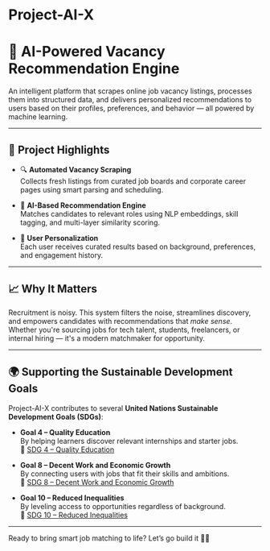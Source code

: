 # Project-AI-X

# 💼 AI-Powered Vacancy Recommendation Engine

An intelligent platform that scrapes online job vacancy listings, processes them into structured data, and delivers personalized recommendations to users based on their profiles, preferences, and behavior — all powered by machine learning.

---

## 🌟 Project Highlights

- 🔍 **Automated Vacancy Scraping**  
  Collects fresh listings from curated job boards and corporate career pages using smart parsing and scheduling.

- 🧠 **AI-Based Recommendation Engine**  
  Matches candidates to relevant roles using NLP embeddings, skill tagging, and multi-layer similarity scoring.

- 🎯 **User Personalization**  
  Each user receives curated results based on background, preferences, and engagement history.

---

## 📈 Why It Matters

Recruitment is noisy. This system filters the noise, streamlines discovery, and empowers candidates with recommendations that *make sense*. Whether you're sourcing jobs for tech talent, students, freelancers, or internal hiring — it's a modern matchmaker for opportunity.

---

## 🌍 Supporting the Sustainable Development Goals

Project-AI-X contributes to several **United Nations Sustainable Development Goals (SDGs)**:

- **Goal 4 – Quality Education**  
  By helping learners discover relevant internships and starter jobs.  
  🔗 [SDG 4 – Quality Education](https://sdgs.un.org/goals/goal4)

- **Goal 8 – Decent Work and Economic Growth**  
  By connecting users with jobs that fit their skills and ambitions.  
  🔗 [SDG 8 – Decent Work and Economic Growth](https://sdgs.un.org/goals/goal8)

- **Goal 10 – Reduced Inequalities**  
  By leveling access to opportunities regardless of background.  
  🔗 [SDG 10 – Reduced Inequalities](https://sdgs.un.org/goals/goal10)

---

Ready to bring smart job matching to life? Let’s go build it 💼🤖
